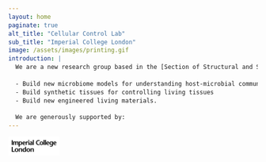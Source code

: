 ```yaml
---
layout: home
paginate: true
alt_title: "Cellular Control Lab"
sub_title: "Imperial College London"
image: /assets/images/printing.gif
introduction: |
  We are a new research group based in the [Section of Structural and Synthetic Biology](https://www.imperial.ac.uk/infectious-disease/research/structural-bio/) in the [Department of Infectious Disease](https://www.imperial.ac.uk/infectious-disease/) at **Imperial College London**. Our group uses 3D printing and fluidic technologies to:
  
  - Build new microbiome models for understanding host-microbial community relationship
  - Build synthetic tissues for controlling living tissues
  - Build new engineered living materials. 
  
  We are generously supported by:
---
```


<img src ="/assets/images/imperiallogo.svg" width="104.25" height="37.75">